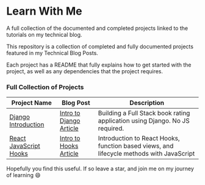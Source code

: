 # Learn With Me

A full collection of the documented and completed projects linked to the tutorials on my technical blog.

This repository is a collection of completed and fully documented projects featured in my Technical Blog Posts.

Each project has a README that fully explains how to get started with the project, as well as any dependencies that the project requires.

### Full Collection of Projects
| Project Name | Blog Post | Description |
| ------------ | --------- | ----------- |
| [Django Introduction](./intro-django-application) | [Intro to Django Article](https://samtechblog.com/issues/3) | Building a Full Stack book rating application using Django. No JS required. |
| [React JavaScript Hooks](./intro-react-hooks-js) | [Intro to Hooks Article](https://samtechblog.com/issues/2) | Introduction to React Hooks, function based views, and lifecycle methods with JavaScript |

Hopefully you find this useful. If so leave a star, and join me on my journey of learning :smile:
